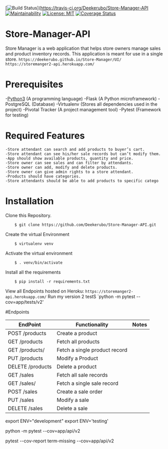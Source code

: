 [![Build Status](https://travis-ci.org/Deekerubo/Store-Manager-API.svg?branch=develop)](https://travis-ci.org/Deekerubo/Store-Manager-API
[![Maintainability](https://api.codeclimate.com/v1/badges/b856b0a4882e0f62f42b/maintainability)](https://codeclimate.com/github/Deekerubo/Store-Manager-API/maintainability)
[![License: MIT](https://img.shields.io/badge/License-MIT-yellow.svg)](https://opensource.org/licenses/MIT)
[![Coverage Status](https://coveralls.io/repos/github/Deekerubo/Store-Manager-API/badge.svg?branch=ch-add-readMe-161500877)](https://coveralls.io/github/Deekerubo/Store-Manager-API?branch=ch-add-readMe-161500877)

# Store-Manager-API
Store Manager is a web application that helps store owners manage sales and product inventory records. This application is meant for use in a single store.
`https://deekerubo.github.io/Store-Manager/UI/`
`https://storemanger2-api.herokuapp.com/`

# Prerequisites
-[Python3](https://www.python.org/) (A programming language)
-Flask (A Python microframework)
-PostgreSQL (Database)
-Virtualenv (Stores all dependencies used in the project)
-Pivotal Tracker (A project management tool)
-Pytest (Framework for testing)

# Required Features
```
-Store attendant can search and add products to buyer’s cart.
-Store attendant can see his/her sale records but can’t modify them.
-App should show available products, quantity and price.
-Store owner can see sales and can filter by attendants.
-Store owner can add, modify and delete products.
-Store owner can give admin rights to a store attendant.
-Products should have categories.
-Store attendants should be able to add products to specific catego
```
# Installation
Clone this Repository.
```
    $ git clone https://github.com/Deekerubo/Store-Manager-API.git
```
Create the virtual Environment
```
    $ virtualenv venv
```
Activate the virtual environment
```
    $ . venv/bin/activate
```
Install all the requirements
```
    $ pip install -r requirements.txt
```
View all Endpoints hosted on Heroku:
    `https://storemanger2-api.herokuapp.com/`
Run my version 2 testS
`python -m pytest --cov=app/tests/v2'

#Endpoints

EndPoint | Functionality | Notes
---------|---------------|-------
POST /products | Create a product|
GET /products | Fetch all products | 
GET /products/<productId> | Fetch a single product record|
PUT /products | Modify a Product|
DELETE /products | Delete a product|
GET /sales|  Fetch all sale records| 
GET /sales/<saleId> | Fetch a single sale record|
POST /sales | Create a sale order|
PUT /sales | Modify a sale|
DELETE /sales | Delete a sale|



export ENV="development"
export ENV='testing'

python -m pytest --cov=app/api/v2

pytest --cov-report term-missing --cov=app/api/v2